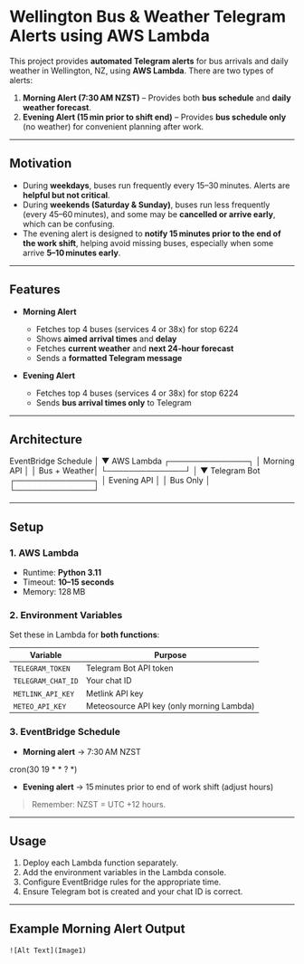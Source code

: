 # Wellington Bus & Weather Telegram Alerts using AWS Lambda

This project provides **automated Telegram alerts** for bus arrivals and daily weather in Wellington, NZ, using **AWS Lambda**. There are two types of alerts:

1. **Morning Alert (7:30 AM NZST)** – Provides both **bus schedule** and **daily weather forecast**.  
2. **Evening Alert (15 min prior to shift end)** – Provides **bus schedule only** (no weather) for convenient planning after work.

---

## Motivation

- During **weekdays**, buses run frequently every 15–30 minutes. Alerts are **helpful but not critical**.  
- During **weekends (Saturday & Sunday)**, buses run less frequently (every 45–60 minutes), and some may be **cancelled or arrive early**, which can be confusing.  
- The evening alert is designed to **notify 15 minutes prior to the end of the work shift**, helping avoid missing buses, especially when some arrive **5–10 minutes early**.

---

## Features

- **Morning Alert**  
  - Fetches top 4 buses (services 4 or 38x) for stop 6224  
  - Shows **aimed arrival times** and **delay**  
  - Fetches **current weather** and **next 24-hour forecast**  
  - Sends a **formatted Telegram message**

- **Evening Alert**  
  - Fetches top 4 buses (services 4 or 38x) for stop 6224  
  - Sends **bus arrival times only** to Telegram

---

## Architecture

EventBridge Schedule
│
▼
AWS Lambda
┌──────────────┐
│ Morning API │
│ Bus + Weather│
└──────────────┘
│
▼
Telegram Bot
┌──────────────┐
│ Evening API │
│ Bus Only │
└──────────────┘


---

## Setup

### 1. AWS Lambda

- Runtime: **Python 3.11**
- Timeout: **10–15 seconds**
- Memory: 128 MB

### 2. Environment Variables

Set these in Lambda for **both functions**:

| Variable            | Purpose                           |
|--------------------|----------------------------------|
| `TELEGRAM_TOKEN`     | Telegram Bot API token            |
| `TELEGRAM_CHAT_ID`   | Your chat ID                     |
| `METLINK_API_KEY`    | Metlink API key                  |
| `METEO_API_KEY`      | Meteosource API key (only morning Lambda) |

### 3. EventBridge Schedule

- **Morning alert** → 7:30 AM NZST  

cron(30 19 * * ? *)

- **Evening alert** → 15 minutes prior to end of work shift (adjust hours)  

> Remember: NZST = UTC +12 hours.

---

## Usage

1. Deploy each Lambda function separately.
2. Add the environment variables in the Lambda console.
3. Configure EventBridge rules for the appropriate time.
4. Ensure Telegram bot is created and your chat ID is correct.

---

## Example Morning Alert Output
    ![Alt Text](Image1)

